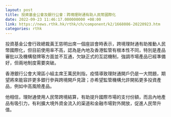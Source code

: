 ```yaml
---
layout: post
title: 投資基金公會及銀行公會：跨境理財通有助人民幣國際化
date: 2022-09-23 11:46:17.000000000 +08:00
link: https://news.rthk.hk/rthk/ch/component/k2/1668086-20220923.htm
categories: rthk
---
```


投資基金公會行政總裁黃王慈明出席一個座談會時表示，跨境理財通有助推動人民幣國際化，但目前使用率不高，認為是內地及香港監管有根本性不同，特別是產品審批以及機構發牌等方面並不互通，欠缺正式的互認機制，強調市場產品已經準備好，但兩地制度需要突破。

香港銀行公會大灣區小組主席王萬民則指，疫情導致理財通開戶仍是一大問題，期望將來能容許更多銀行參與跨境開戶見證；亦希望監管機構允許開拓更多投資產品，例如中高風險產品。

他相信，理財通使用人民幣跨境結算，有助提升國際市場的支付份額，而且內地產品有吸引力，有利擴大境外資金流入的渠道和金融市場對外開放，促進人民幣升值。
